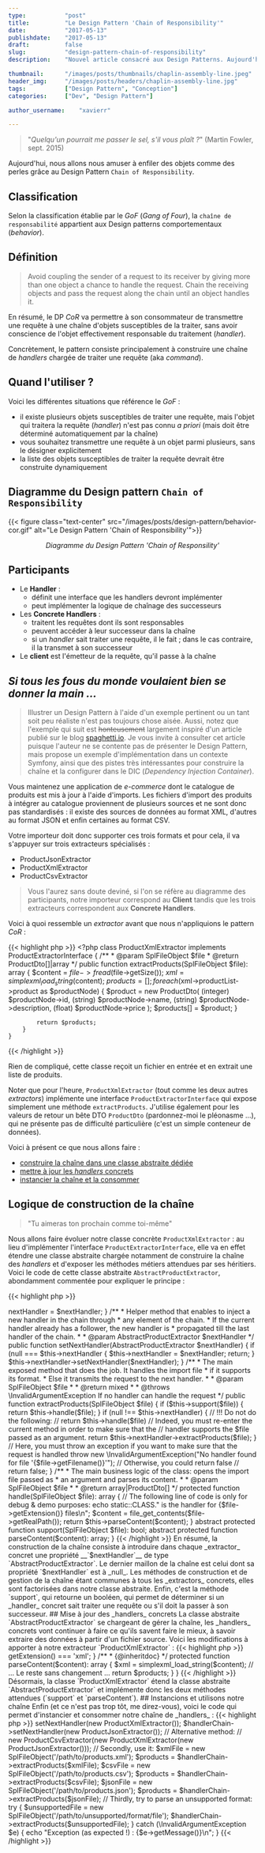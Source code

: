 ```yaml
---
type:           "post"
title:          "Le Design Pattern 'Chain of Responsibility'"
date:           "2017-05-13"
publishdate:    "2017-05-13"
draft:          false
slug:           "design-pattern-chain-of-responsibility"
description:    "Nouvel article consacré aux Design Patterns. Aujourd'hui : le pattern Chain of Responsibility"

thumbnail:      "/images/posts/thumbnails/chaplin-assembly-line.jpeg"
header_img:     "/images/posts/headers/chaplin-assembly-line.jpg"
tags:           ["Design Pattern", "Conception"]
categories:     ["Dev", "Design Pattern"]

author_username:    "xavierr"

---
```


>"_Quelqu'un pourrait me passer le sel, s'il vous plaît ?_" (Martin Fowler, sept. 2015)

Aujourd'hui, nous allons nous amuser à enfiler des objets comme des perles grâce au Design Pattern `Chain of Responsibility`.
<!-- more -->

## Classification

Selon la classification établie par le _GoF_ (_Gang of Four_), la `chaîne de responsabilité` appartient aux Design patterns comportementaux (_behavior_).

## Définition

> Avoid coupling the sender of a request to its receiver by giving more than one object a chance to handle the request. Chain the receiving objects and pass the request along the chain until an object handles it.

En résumé, le DP _CoR_ va permettre à son consommateur de transmettre une requête à une chaîne d'objets susceptibles de la traiter, sans avoir conscience de l'objet effectivement responsable du traitement (_handler_).

Concrètement, le pattern consiste principalement à construire une chaîne de _handlers_ chargée de traiter une requête (aka _command_).

## Quand l'utiliser ?

Voici les différentes situations que référence le _GoF_ :

* il existe plusieurs objets susceptibles de traiter une requête, mais l'objet qui traitera la requête (_handler_) n'est pas connu _a priori_ (mais doit être déterminé automatiquement par la chaîne)
* vous souhaitez transmettre une requête à un objet parmi plusieurs, sans le désigner explicitement
* la liste des objets susceptibles de traiter la requête devrait être construite dynamiquement

## Diagramme du Design pattern `Chain of Responsibility`

<p class="text-center">
    {{< figure class="text-center" src="/images/posts/design-pattern/behavior-cor.gif" alt="Le Design Pattern 'Chain of Responsibility'">}}
    <figcaption style="text-align: center;font-style: italic;">Diagramme du Design Pattern 'Chain of Responsility'</figcaption>
</p>

## Participants

* Le __Handler__ :
    * définit une interface que les handlers devront implémenter
    * peut implémenter la logique de chaînage des successeurs
* Les __Concrete Handlers__ :
    * traitent les requêtes dont ils sont responsables
    * peuvent accéder à leur successeur dans la chaîne
    * si un _handler_ sait traiter une requête, il le fait ; dans le cas contraire, il la transmet à son successeur
* Le __client__ est l'émetteur de la requête, qu'il passe à la chaîne

## _Si tous les fous du monde voulaient bien se donner la main ..._

> Illustrer un Design Pattern à l'aide d'un exemple pertinent ou un tant soit peu réaliste n'est pas toujours chose aisée. Aussi, notez que l'exemple qui suit est <strike>honteusement</strike> largement inspiré d'un article publié sur le blog [spaghetti.io](http://spaghetti.io/cont/article/a-chain-of-responsibility-implementation-inside-the-symfony-container/15/1.html#.WRcQErzyi-w). Je vous invite à consulter cet article puisque l'auteur ne se contente pas de présenter le Design Pattern, mais propose un exemple d'implémentation dans un contexte Symfony, ainsi que des pistes très intéressantes pour construire la chaîne et la configurer dans le DIC (_Dependency Injection Container_).

Vous maintenez une application de _e-commerce_ dont le catalogue de produits est mis à jour à l'aide d'imports. Les fichiers d'import des produits à intégrer au catalogue proviennent de plusieurs sources et ne sont donc pas standardisés : il existe des sources de données au format XML, d'autres au format JSON et enfin certaines au format CSV.

Votre importeur doit donc supporter ces trois formats et pour cela, il va s'appuyer sur trois extracteurs spécialisés :

* ProductJsonExtractor
* ProductXmlExtractor
* ProductCsvExtractor

> Vous l'aurez sans doute deviné, si l'on se réfère au diagramme des participants, notre importeur correspond au __Client__ tandis que les trois extracteurs correspondent aux __Concrete Handlers__.

Voici à quoi ressemble un _extractor_ avant que nous n'appliquions le pattern _CoR_ :

{{< highlight php >}}
    <?php
    class ProductXmlExtractor implements ProductExtractorInterface {
        /**
         * @param SplFileObject $file
         * @return ProductDto[]|array
         */
        public function extractProducts(SplFileObject $file): array {
            $content = $file->fread($file->getSize());
            $xml = simplexml_load_string($content);
            $products = [];
            foreach ($xml->productList->product as $productNode) {
                $product = new ProductDto(
                    (integer) $productNode->id,
                    (string) $productNode->name,
                    (string) $productNode->description,
                    (float) $productNode->price
                );
                $products[] = $product;
            }

            return $products;
        }
    }
{{< /highlight >}}

Rien de compliqué, cette classe reçoit un fichier en entrée et en extrait une liste de produits.

Noter que pour l'heure, `ProductXmlExtractor` (tout comme les deux autres _extractors_) implémente une interface `ProductExtractorInterface` qui expose simplement une méthode `extractProducts`. J'utilise également pour les valeurs de retour un bête DTO `ProductDto` (pardonnez-moi le pléonasme ...), qui ne présente pas de difficulté particulière (c'est un simple conteneur de données).

Voici à présent ce que nous allons faire :

* [construire la chaîne dans une classe abstraite dédiée](#chain-construct)
* [mettre à jour les _handlers_ concrets](#concrete-handlers)
* [instancier la chaîne et la consommer](#chain-usage)

## <a name="chain-construct"></a> Logique de construction de la chaîne

> "Tu aimeras ton prochain comme toi-même"

Nous allons faire évoluer notre classe concrète `ProductXmlExtractor` : au lieu d'implémenter l'interface `ProductExtractorInterface`, elle va en effet étendre une classe abstraite chargée notamment de construire la chaîne des _handlers_ et d'exposer les méthodes métiers attendues par ses héritiers. Voici le code de cette classe abstraite `AbstractProductExtractor`, abondamment commentée pour expliquer le principe :

{{< highlight php >}}
<?php
/**
 * This is the base class for any concrete handler.
 * It includes the methods common to all handlers, amongst which
 * the ones responsible for building and managing the chain (Here, the
 * constructor expects an AbstractProductExtractor
 * instance injected in its $nextHandler property).
 *
 * All the "magic" is done in the extractProducts method : if the current
 * instance can handle the request, then it handles it,
 * otherwise it delegates the request to the next handler in the chain.
 */
abstract class AbstractProductExtractor
{
    /** @var AbstractProductExtractor|null */
    private $nextHandler;

    /**
     * We use the constructor to build the handler chain. Each handler points to one follower.
     * The last handler of the chain is the one that has a null $nextHandler.
     *
     * @param AbstractProductExtractor|null $nextHandler
     */
    public function __construct(AbstractProductExtractor $nextHandler = null)
    {
        $this->nextHandler = $nextHandler;
    }

    /**
     * Helper method that enables to inject a new handler in the chain through
     * any element of the chain.
     * If the current handler already has a follower, the new handler is
     * propagated till the last handler of the chain.
     *
     * @param AbstractProductExtractor $nextHandler
     */
    public function setNextHandler(AbstractProductExtractor $nextHandler)
    {
        if (null === $this->nextHandler {
            $this->nextHandler = $nextHandler;
            return;
        }

        $this->nextHandler->setNextHandler($nextHandler);
    }

    /**
     * The main exposed method that does the job. It handles the import file
     * if it supports its format.
     * Else it transmits the request to the next handler.
     *
     * @param SplFileObject $file
     *
     * @return mixed
     *
     * @throws \InvalidArgumentException If no handler can handle the request
     */
    public function extractProducts(SplFileObject $file)
    {
        if ($this->support($file)) {
            return $this->handle($file);
        }

        if (null !== $this->nextHandler) {
            // !!! Do not do the following:
            // return $this->handle($file)
            // Indeed, you must re-enter the current method in order to make sure that the
            // handler supports the $file passed as an argument.
            return $this->nextHandler->extractProducts($file);
        }

        // Here, you must throw an exception if you want to make sure that the request is handled
        throw new \InvalidArgumentException("No handler found for file '{$file->getFilename()}'");
        // Otherwise, you could return false
        // return false;
    }

    /**
     * The main business logic of the class: opens the import file passed as
     * an argument and parses its content.
     *
     * @param  SplFileObject $file
     *
     * @return array|ProductDto[]
     */
    protected function handle(SplFileObject $file): array
    {
        // The following line of code is only for debug & demo purposes:
        echo static::CLASS." is the handler for {$file->getExtension()} files\n";
        $content = file_get_contents($file->getRealPath());

        return $this->parseContent($content);
    }

    abstract protected function support(SplFileObject $file): bool;
    abstract protected function parseContent($content): array;
}

{{< /highlight >}}

En résumé, la construction de la chaîne consiste à introduire dans chaque _extractor_ concret une propriété __`$nextHandler`__ de type `AbstractProductExtractor`.

Le dernier maillon de la chaîne est celui dont sa propriété `$nextHandler` est à _null_. Les méthodes de construction et de gestion de la chaîne étant communes à tous les _extractors_ concrets, elles sont factorisées dans notre classe abstraite.

Enfin, c'est la méthode `support`, qui retourne un booléen, qui permet de déterminer si un _handler_ concret sait traiter une requête ou s'il doit la passer à son successeur.

## <a name="concrete-handlers"></a> Mise à jour des _handlers_ concrets

La classe abstraite `AbstractProductExtractor` se chargeant de gérer la chaîne, les _handlers_ concrets vont continuer à faire ce qu'ils savent faire le mieux, à savoir extraire des données à partir d'un fichier source.

Voici les modifications à apporter à notre extracteur `ProductXmlExtractor` :

{{< highlight php >}}
    <?php
    class ProductXmlExtractor extends AbstractProductExtractor {
        /**
         * {@inheritdoc}
         */
        protected function support(SplFileObject $file): bool {
            return $file->getExtension() === 'xml';
        }

        /**
         * {@inheritdoc}
         */
        protected function parseContent($content): array {
            $xml = simplexml_load_string($content);
            // ... Le reste sans changement ...
            return $products;
        }
    }
{{< /highlight >}}

Désormais, la classe `ProductXmlExtractor` étend la classe abstraite `AbstractProductExtractor` et implémente donc les deux méthodes attendues (`support` et `parseContent`).

## <a name="chain-usage"></a> Instancions et utilisons notre chaîne

Enfin (et ce n'est pas trop tôt, me direz-vous), voici le code qui permet d'instancier et consommer notre chaîne de _handlers_ :

{{< highlight php >}}
    <?php
    // Firstly, build the chain of handlers:
    $handlerChain = new ProductCsvExtractor();
    $handlerChain->setNextHandler(new ProductXmlExtractor());
    $handlerChain->setNextHandler(new ProductJsonExtractor());
    // Alternative method:
    // new ProductCsvExtractor(new ProductXmlExtractor(new ProductJsonExtractor()));

    // Secondly, use it:
    $xmlFile = new SplFileObject('/path/to/products.xml');
    $products = $handlerChain->extractProducts($xmlFile);

    $csvFile = new SplFileObject('/path/to/products.csv');
    $products = $handlerChain->extractProducts($csvFile);

    $jsonFile = new SplFileObject('/path/to/products.json');
    $products = $handlerChain->extractProducts($jsonFile);

    // Thirdly, try to parse an unsupported format:
    try {
        $unsupportedFile = new SplFileObject('/path/to/unsupported/format/file');
        $handlerChain->extractProducts($unsupportedFile);
    } catch (\InvalidArgumentException $e) {
        echo "Exception (as expected !) : {$e->getMessage()}\n";
    }
{{< /highlight >}}

